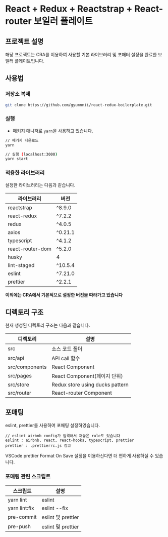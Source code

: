 # React + Redux + Reactstrap + React-router 보일러 플레이트

## 프로젝트 설명

해당 프로젝트는 CRA를 이용하여 사용할 기본 라이브러리 및 포매터 설정을 완료한 보일러 플레이트입니다.

## 사용법

### 저장소 복제

```sh
git clone https://github.com/gyumnnii/react-redux-boilerplate.git
```

### 실행

- 패키지 매니저로 `yarn`을 사용하고 있습니다.

```sh
// 패키지 다운로드
yarn

// 실행 (localhost:3000)
yarn start
```

### 적용한 라이브러리

설정한 라이브러리는 다음과 같습니다.

| 라이브러리       | 버전    |
| ---------------- | ------- |
| reactstrap       | ^8.9.0  |
| react-redux      | ^7.2.2  |
| redux            | ^4.0.5  |
| axios            | ^0.21.1 |
| typescript       | ^4.1.2  |
| react-router-dom | ^5.2.0  |
| husky            | 4       |
| lint-staged      | ^10.5.4 |
| eslint           | ^7.21.0 |
| prettier         | ^2.2.1  |

**이외에는 CRA에서 기본적으로 설정한 버전을 따라가고 있습니다**

## 디렉토리 구조

현재 생성된 디렉토리 구조는 다음과 같습니다.

| 디렉토리       | 설명                            |
| -------------- | ------------------------------- |
| src            | 소스 코드 폴더                  |
| src/api        | API call 함수                   |
| src/components | React Component                 |
| src/pages      | React Component(페이지 단위)    |
| src/store      | Redux store using ducks pattern |
| src/router     | React-router Component          |

## 포매팅

eslint, prettier를 사용하여 포매팅 설정하였습니다.

```
// eslint airbnb config가 엄격해서 꺼놓은 rule도 있습니다
eslint : airbnb, react, react-hooks, typescript, prettier
prettier : .prettierrc.js 참고
```

VSCode prettier Format On Save 설정을 이용하신다면 더 편하게 사용하실 수 있습니다.

### 포매팅 관련 스크립트

| 스크립트      | 설명               |
| ------------- | ------------------ |
| yarn lint     | eslint             |
| yarn lint:fix | eslint --fix       |
| pre-commit    | eslint 및 prettier |
| pre-push      | eslint 및 prettier |
